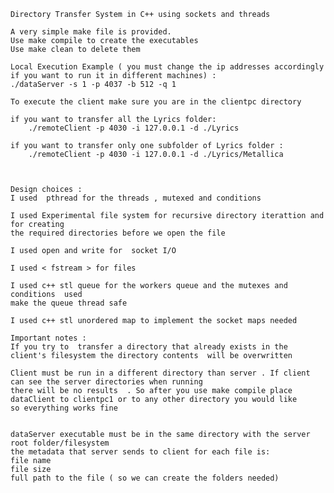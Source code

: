     Directory Transfer System in C++ using sockets and threads

    A very simple make file is provided.
    Use make compile to create the executables
    Use make clean to delete them 

    Local Execution Example ( you must change the ip addresses accordingly if you want to run it in different machines) :
    ./dataServer -s 1 -p 4037 -b 512 -q 1

    To execute the client make sure you are in the clientpc directory 

    if you want to transfer all the Lyrics folder:
        ./remoteClient -p 4030 -i 127.0.0.1 -d ./Lyrics 

    if you want to transfer only one subfolder of Lyrics folder :
        ./remoteClient -p 4030 -i 127.0.0.1 -d ./Lyrics/Metallica



    Design choices :
    I used  pthread for the threads , mutexed and conditions

    I used Experimental file system for recursive directory iterattion and for creating 
    the required directories before we open the file

    I used open and write for  socket I/O  

    I used < fstream > for files 

    I used c++ stl queue for the workers queue and the mutexes and conditions  used
    make the queue thread safe

    I used c++ stl unordered map to implement the socket maps needed 

    Important notes : 
    If you try to  transfer a directory that already exists in the client's filesystem the directory contents  will be overwritten

    Client must be run in a different directory than server . If client can see the server directories when running 
    there will be no results  . So after you use make compile place dataClient to clientpc1 or to any other directory you would like 
    so everything works fine 


    dataServer executable must be in the same directory with the server root folder/filesystem
    the metadata that server sends to client for each file is:
    file name
    file size
    full path to the file ( so we can create the folders needed)
